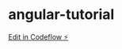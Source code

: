 # angular-tutorial

[Edit in Codeflow ⚡️](https://stackblitz.com/~/github.com/drewc71/angular-tutorial)